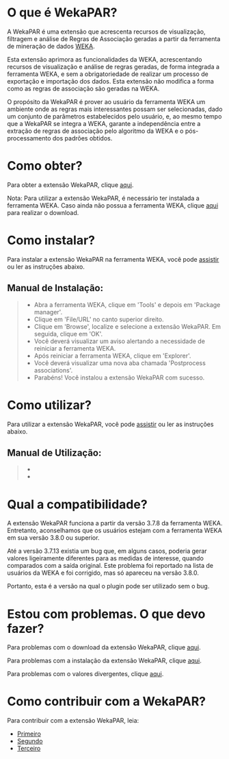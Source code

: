 # **O que é WekaPAR?**
A WekaPAR é uma extensão que acrescenta recursos de visualização, filtragem e análise de Regras de Associação geradas a partir da ferramenta de mineração de dados [WEKA](http://www.cs.waikato.ac.nz/ml/weka/).

Esta extensão aprimora as funcionalidades da WEKA, acrescentando recursos de visualização e análise de regras geradas, de forma integrada a ferramenta WEKA, e sem a obrigatoriedade de realizar um processo de exportação e importação dos dados. Esta extensão não modifica a forma como as regras de associação são geradas na WEKA. 

O propósito da WekaPAR é prover ao usuário da ferramenta WEKA um ambiente onde as regras mais interessantes possam ser selecionadas, dado um conjunto de parâmetros estabelecidos pelo usuário, e, ao mesmo tempo que a WekaPAR se integra a WEKA, garante a independência entre a extração de regras de associação pelo algoritmo da WEKA e o pós-processamento dos padrões obtidos.

# **Como obter?**
Para obter a extensão WekaPAR, clique [aqui](https://github.com/).

Nota: Para utilizar a extensão WekaPAR, é necessário ter instalada a ferramenta WEKA.
Caso ainda não possua a ferramenta WEKA, clique [aqui](http://www.cs.waikato.ac.nz/ml/weka/downloading.html) para realizar o download.

# **Como instalar?**
Para instalar a extensão WekaPAR na ferramenta WEKA, você pode [assistir](https://github.com/) ou ler as instruções abaixo.

## **Manual de Instalação:**
> * Abra a ferramenta WEKA, clique em 'Tools' e depois em 'Package manager'.
> * Clique em 'File/URL' no canto superior direito.
> * Clique em 'Browse', localize e selecione a extensão WekaPAR. Em seguida, clique em 'OK'.
> * Você deverá visualizar um aviso alertando a necessidade de reiniciar a ferramenta WEKA. 
> * Após reiniciar a ferramenta WEKA, clique em 'Explorer'.
> * Você deverá visualizar uma nova aba chamada 'Postprocess associations'.
> * Parabéns! Você instalou a extensão WekaPAR com sucesso.

# **Como utilizar?**
Para utilizar a extensão WekaPAR, você pode [assistir](https://github.com/) ou ler as instruções abaixo.

## **Manual de Utilização:**
> *
> *

# **Qual a compatibilidade?**
A extensão WekaPAR funciona a partir da versão 3.7.8 da ferramenta WEKA. Entretanto, aconselhamos que os usuários estejam com a ferramenta WEKA em sua versão 3.8.0 ou superior.

Até a versão 3.7.13 existia um bug que, em alguns casos, poderia gerar valores ligeiramente diferentes para as medidas de interesse, quando comparados com a saída original. Este problema foi reportado na lista de usuários da WEKA e foi corrigido, mas só apareceu na versão 3.8.0. 

Portanto, esta é a versão na qual o plugin pode ser utilizado sem o bug.

# **Estou com problemas. O que devo fazer?**
Para problemas com o download da extensão WekaPAR, clique [aqui](https://github.com/).

Para problemas com a instalação da extensão WekaPAR, clique [aqui](https://github.com/).

Para problemas com o valores divergentes, clique [aqui](https://github.com/).

# **Como contribuir com a WekaPAR?**
Para contribuir com a extensão WekaPAR, leia:
* [Primeiro](https://github.com/)
* [Segundo](https://github.com/)
* [Terceiro](https://github.com/)

